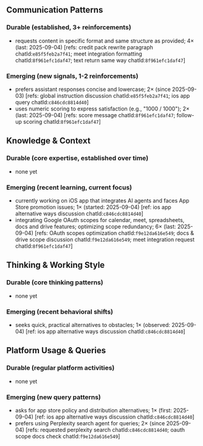 ## Communication Patterns
### Durable (established, 3+ reinforcements)
- requests content in specific format and same structure as provided; 4× (last: 2025-09-04) [refs: credit pack rewrite paragraph chatId:`e85f5feb2a7f41`; meet integration formatting chatId:`8f961efc1daf47`; text return same way chatId:`8f961efc1daf47`]

### Emerging (new signals, 1-2 reinforcements)
- prefers assistant responses concise and lowercase; 2× (since 2025-09-03) [refs: global instruction discussion chatId:`e85f5feb2a7f41`; ios app query chatId:`c846cdc8814d40`]
- uses numeric scoring to express satisfaction (e.g., "1000 / 1000"); 2× (last: 2025-09-04) [refs: score message chatId:`8f961efc1daf47`; follow-up scoring chatId:`8f961efc1daf47`]

## Knowledge & Context
### Durable (core expertise, established over time)
- none yet

### Emerging (recent learning, current focus)
- currently working on iOS app that integrates AI agents and faces App Store promotion issues; 1× (started: 2025-09-04) [ref: ios app alternative ways discussion chatId:`c846cdc8814d40`]
- integrating Google OAuth scopes for calendar, meet, spreadsheets, docs and drive features; optimizing scope redundancy; 6× (last: 2025-09-04) [refs: OAuth scopes optimization chatId:`f9e12da616e549`; docs & drive scope discussion chatId:`f9e12da616e549`; meet integration request chatId:`8f961efc1daf47`]

## Thinking & Working Style
### Durable (core thinking patterns)
- none yet

### Emerging (recent behavioral shifts)
- seeks quick, practical alternatives to obstacles; 1× (observed: 2025-09-04) [ref: ios app alternative ways discussion chatId:`c846cdc8814d40`]

## Platform Usage & Queries
### Durable (regular platform activities)
- none yet

### Emerging (new query patterns)
- asks for app store policy and distribution alternatives; 1× (first: 2025-09-04) [ref: ios app alternative ways discussion chatId:`c846cdc8814d40`]
- prefers using Perplexity search agent for queries; 2× (since 2025-09-04) [refs: requested perplexity search chatId:`c846cdc8814d40`; oauth scope docs check chatId:`f9e12da616e549`]